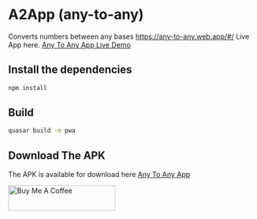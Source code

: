 # A2App (any-to-any) 

Converts numbers between any bases
https://any-to-any.web.app/#/
Live App here. [Any To Any App Live Demo](https://any-to-any.web.app/#/)

## Install the dependencies
```bash
npm install
```

## Build
```bash
quasar build -m pwa
```


## Download The APK
The APK is available for download here [Any To Any App](https://drive.google.com/file/d/1aRF1f8zJe15iAol9wmvbkXbBZOF1evvs/view?usp=sharing)

<a href="https://www.buymeacoffee.com/kyagie" target="_blank"><img src="https://cdn.buymeacoffee.com/buttons/default-orange.png" alt="Buy Me A Coffee" style="height: 51px !important;width: 217px !important;" ></a>





